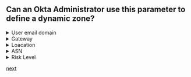 ## Can an Okta Administrator use this parameter to define a dynamic zone?

<details>
  <summary>User email domain</summary>
<p>
  No
</p>
</details>

<details>
  <summary>Gateway</summary>
<p>
  No
</p>
</details>

<details>
  <summary>Loacation</summary>
<p>
  Yes
</p>
</details>

<details>
  <summary>ASN</summary>
<p>
  Yes
</p>
</details>
<details>
  <summary>Risk Level</summary>
<p>
  No
</p>
</details>


[next](25.md)
